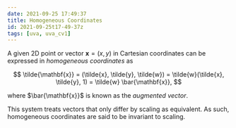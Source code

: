 ```yaml
---
date: 2021-09-25 17:49:37
title: Homogeneous Coordinates
id: 2021-09-25t17-49-37z
tags: [uva, uva_cv1]
---
```


A given 2D point or vector $\mathbf{x} = (x, y)$ in Cartesian coordinates can be
expressed in _homogeneous coordinates_ as

$$
\tilde{\mathbf{x}}
  = (\tilde{x}, \tilde{y}, \tilde{w})
  = \tilde{w}(\tilde{x}, \tilde{y}, 1)
  = \tilde{w} \bar{\mathbf{x}},
$$

where $\bar{\mathbf{x}}$ is known as the _augmented vector_.

This system treats vectors that only differ by scaling as equivalent. As such,
homogeneous coordinates are said to be invariant to scaling.
